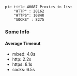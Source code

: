 
```mermaid
pie title 40087 Proxies in list
    "HTTP" : 28162
    "HTTPS": 10840
    "SOCKS" : 8275
```

### Some Info
#### Average Timeout

- mixed: 4.0s
- http: 2.2s
- https: 8.1s
- socks: 6.5s